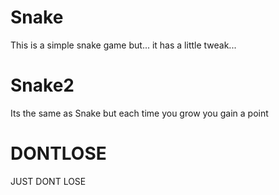 # Snake
This is a simple snake game
but...
it has a little tweak...

# Snake2
Its the same as Snake but each time you grow you gain a point

# DONTLOSE
JUST DONT LOSE
